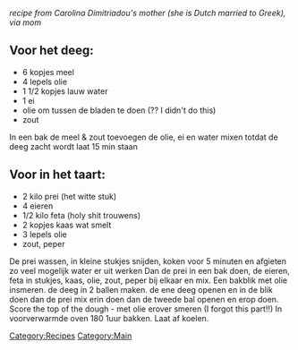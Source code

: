 *recipe from Carolina Dimitriadou's mother (she is Dutch married to
Greek), via mom*

Voor het deeg:
--------------

-   6 kopjes meel
-   4 lepels olie
-   1 1/2 kopjes lauw water
-   1 ei
-   olie om tussen de bladen te doen (?? I didn't do this)
-   zout

In een bak de meel & zout toevoegen de olie, ei en water mixen totdat de
deeg zacht wordt laat 15 min staan

Voor in het taart:
------------------

-   2 kilo prei (het witte stuk)
-   4 eieren
-   1/2 kilo feta (holy shit trouwens)
-   2 kopjes kaas wat smelt
-   3 lepels olie
-   zout, peper

De prei wassen, in kleine stukjes snijden, koken voor 5 minuten en
afgieten zo veel mogelijk water er uit werken Dan de prei in een bak
doen, de eieren, feta in stukjes, kaas, olie, zout, peper bij elkaar en
mix. Een bakblik met olie insmeren. de deeg in 2 ballen maken. de ene
deeg openen en in de blik doen dan de prei mix erin doen dan de tweede
bal openen en erop doen. Score the top of the dough - met olie erover
smeren (I forgot this part!!) In voorverwarmde oven 180 1uur bakken.
Laat af koelen.

<Category:Recipes> <Category:Main>

